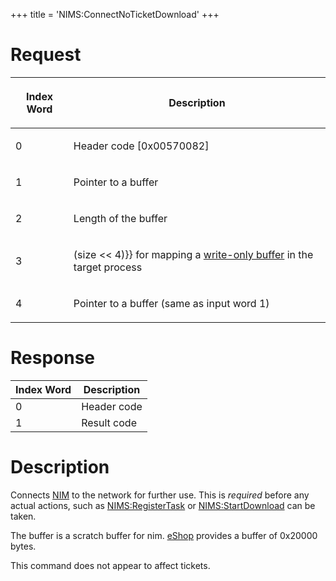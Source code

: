 +++
title = 'NIMS:ConnectNoTicketDownload'
+++

# Request

<table>
<thead>
<tr class="header">
<th><p>Index Word</p></th>
<th><p>Description</p></th>
</tr>
</thead>
<tbody>
<tr class="odd">
<td><p>0</p></td>
<td><p>Header code [0x00570082]</p></td>
</tr>
<tr class="even">
<td><p>1</p></td>
<td><p>Pointer to a buffer</p></td>
</tr>
<tr class="odd">
<td><p>2</p></td>
<td><p>Length of the buffer</p></td>
</tr>
<tr class="even">
<td><p>3</p></td>
<td><p>(size &lt;&lt; 4)}} for mapping a <a
href="../IPC#Buffer_Mapping_Translation" title="wikilink">write-only
buffer</a> in the target process</p></td>
</tr>
<tr class="odd">
<td><p>4</p></td>
<td><p>Pointer to a buffer (same as input word 1)</p></td>
</tr>
</tbody>
</table>

# Response

| Index Word | Description |
|------------|-------------|
| 0          | Header code |
| 1          | Result code |

# Description

Connects [NIM](NIM_Services "wikilink") to the network for further use.
This is *required* before any actual actions, such as
[NIMS:RegisterTask](NIMS:RegisterTask "wikilink") or
[NIMS:StartDownload](NIMS:StartDownload "wikilink") can be taken.

The buffer is a scratch buffer for nim. [eShop](EShop "wikilink")
provides a buffer of 0x20000 bytes.

This command does not appear to affect tickets.